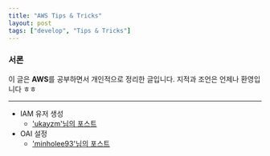 ```yaml
---
title: "AWS Tips & Tricks"
layout: post
tags: ["develop", "Tips & Tricks"]
---
```


### 서론

이 글은 **AWS**를 공부하면서 개인적으로 정리한 글입니다. 지적과 조언은 언제나 환영입니다 ㅎㅎ

<hr/>

- IAM 유저 생성
  - ['ukayzm'님의 포스트](https://ukayzm.github.io/aws-create-iam-user/)
- OAI 설정
  - ['minholee93'님의 포스트](https://minholee93.tistory.com/entry/AWS-CloudFront-S3-Restrict-Bucket-Access-%EC%88%98%EC%A0%95%ED%95%98%EA%B8%B0)